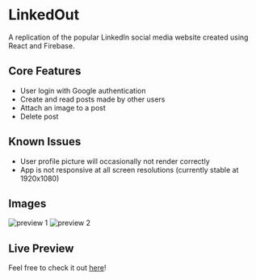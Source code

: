 # LinkedOut
A replication of the popular LinkedIn social media website created using React and Firebase.

## Core Features
- User login with Google authentication
- Create and read posts made by other users
- Attach an image to a post
- Delete post

## Known Issues
- User profile picture will occasionally not render correctly
- App is not responsive at all screen resolutions (currently stable at 1920x1080)

## Images
![preview 1](https://i.imgur.com/fqHO7R4.png)
![preview 2](https://i.imgur.com/4PtVmys.png)


## Live Preview
Feel free to check it out [here](https://linkedout-31478.firebaseapp.com/)! 


